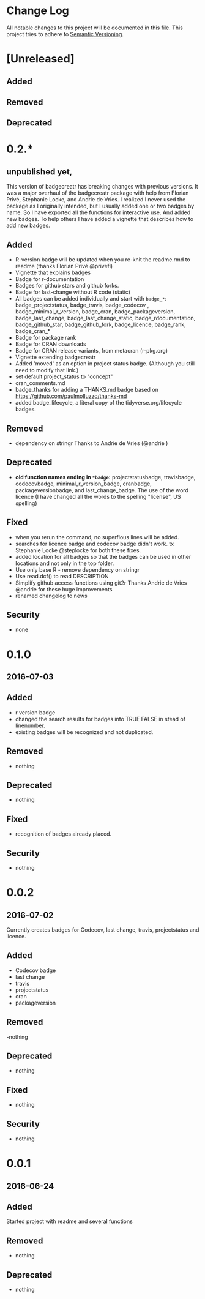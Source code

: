 # Change Log
All notable changes to this project will be documented in this file.
This project tries to adhere to [Semantic Versioning](https://semver.org/).

# [Unreleased]

## Added

## Removed

## Deprecated


# 0.2.*  

## unpublished yet,

This version of badgecreatr has breaking changes with previous versions.
It was a major overhaul of the badgecreatr package with help from Florian Privé, Stephanie Locke,
and Andrie de Vries. I realized I never used the package as I originally intended, but I usually added one or two
badges by name. So I have exported all the functions for interactive use. And added new badges.
To help others I have added a vignette that describes how to add new badges.

## Added
- R-version badge will be updated when you re-knit the readme.rmd to readme (thanks  Florian Privé @privefl)
- Vignette that explains badges
- Badge for r-documentation
- Badges for github stars and github forks.
- Badge for last-change without R code (static)
- All badges can be added individually and start with `badge_*`: badge_projectstatus, badge_travis, badge_codecov ,
badge_minimal_r_version,
badge_cran, badge_packageversion, badge_last_change,
badge_last_change_static, badge_rdocumentation,
badge_github_star, badge_github_fork, badge_licence, badge_rank,
badge_cran_*
- Badge for package rank
- Badge for CRAN downloads
- Badge for CRAN release variants, from metacran (r-pkg.org)
- Vignette extending badgecreatr
- Added 'moved' as an option in project status badge. (Although you still need to modify that link.)
- set default project_status to "concept"
- cran_comments.md
- badge_thanks for adding a THANKS.md badge based on https://github.com/paulmolluzzo/thanks-md
- added badge_lifecycle, a literal copy of the tidyverse.org/lifecycle badges.

## Removed
- dependency on stringr Thanks to Andrie de Vries (@andrie )

## Deprecated
- **old function names ending in `*badge`:** projectstatusbadge, travisbadge,
codecovbadge, minimal_r_version_badge, cranbadge, packageversionbadge, and
last_change_badge.
The use of the word licence (I have changed all the words to the spelling "license", US spelling)


## Fixed
- when you rerun the command, no superflous lines will be added.
- searches for licence badge and codecov badge didn't work.
tx Stephanie Locke @steplocke for both these fixes.
- added location for all badges so that the badges can be used in other locations and not only in the top folder.
- Use only base R - remove dependency on stringr
- Use read.dcf() to read DESCRIPTION
- Simplify github access functions using git2r
Thanks Andrie de Vries @andrie for these huge improvements
- renamed changelog to news

## Security
- none

# 0.1.0  
## 2016-07-03
## Added
- r version badge
- changed the search results for badges into TRUE FALSE in stead of linenumber.
- existing badges will be recognized and not duplicated.


## Removed
- nothing
## Deprecated
- nothing
## Fixed
- recognition of badges already placed.

## Security
- nothing

# 0.0.2 
## 2016-07-02
Currently creates badges for  Codecov, last change, travis, projectstatus
and licence.
## Added
- Codecov badge
- last change
- travis
- projectstatus
- cran
- packageversion

## Removed
-nothing
## Deprecated
- nothing
## Fixed
- nothing
## Security
- nothing

# 0.0.1  
## 2016-06-24
## Added
Started project with readme and several functions
## Removed
- nothing
## Deprecated
- nothing

